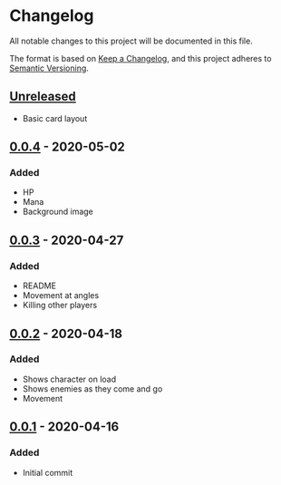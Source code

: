 # Changelog

All notable changes to this project will be documented in this file.

The format is based on [Keep a Changelog](https://keepachangelog.com/en/1.0.0/),
and this project adheres to [Semantic Versioning](https://semver.org/spec/v2.0.0.html).

## [Unreleased]

- Basic card layout

## [0.0.4] - 2020-05-02
### Added
- HP
- Mana
- Background image

## [0.0.3] - 2020-04-27
### Added
- README
- Movement at angles
- Killing other players

## [0.0.2] - 2020-04-18
### Added

- Shows character on load
- Shows enemies as they come and go
- Movement

## [0.0.1] - 2020-04-16
### Added

- Initial commit

[unreleased]: https://github.com/katerberg/7drl/compare/v0.0.4...HEAD
[0.0.4]: https://github.com/katerberg/7drl/releases/tag/v0.0.4
[0.0.3]: https://github.com/katerberg/7drl/releases/tag/v0.0.3
[0.0.2]: https://github.com/katerberg/7drl/releases/tag/v0.0.2
[0.0.1]: https://github.com/katerberg/7drl/releases/tag/v0.0.1
